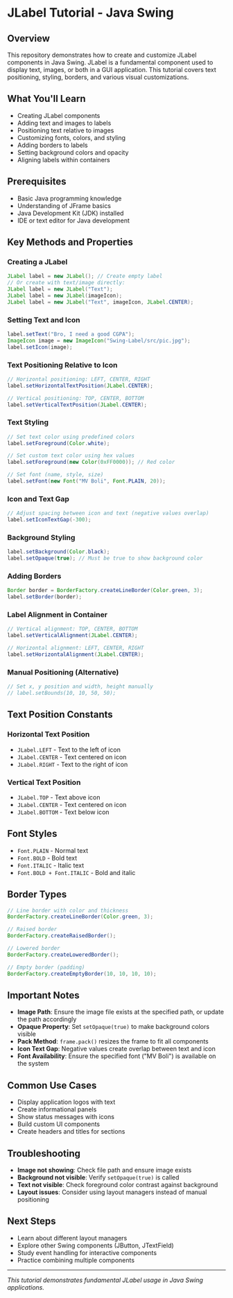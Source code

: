 # JLabel Tutorial - Java Swing

## Overview
This repository demonstrates how to create and customize JLabel components in Java Swing. JLabel is a fundamental component used to display text, images, or both in a GUI application. This tutorial covers text positioning, styling, borders, and various visual customizations.

## What You'll Learn
- Creating JLabel components
- Adding text and images to labels
- Positioning text relative to images
- Customizing fonts, colors, and styling
- Adding borders to labels
- Setting background colors and opacity
- Aligning labels within containers

## Prerequisites
- Basic Java programming knowledge
- Understanding of JFrame basics
- Java Development Kit (JDK) installed
- IDE or text editor for Java development


## Key Methods and Properties

### Creating a JLabel
```java
JLabel label = new JLabel(); // Create empty label
// Or create with text/image directly:
JLabel label = new JLabel("Text");
JLabel label = new JLabel(imageIcon);
JLabel label = new JLabel("Text", imageIcon, JLabel.CENTER);
```

### Setting Text and Icon
```java
label.setText("Bro, I need a good CGPA");
ImageIcon image = new ImageIcon("Swing-Label/src/pic.jpg");
label.setIcon(image);
```

### Text Positioning Relative to Icon
```java
// Horizontal positioning: LEFT, CENTER, RIGHT
label.setHorizontalTextPosition(JLabel.CENTER);

// Vertical positioning: TOP, CENTER, BOTTOM
label.setVerticalTextPosition(JLabel.CENTER);
```

### Text Styling
```java
// Set text color using predefined colors
label.setForeground(Color.white);

// Set custom text color using hex values
label.setForeground(new Color(0xFF0000)); // Red color

// Set font (name, style, size)
label.setFont(new Font("MV Boli", Font.PLAIN, 20));
```

### Icon and Text Gap
```java
// Adjust spacing between icon and text (negative values overlap)
label.setIconTextGap(-300);
```

### Background Styling
```java
label.setBackground(Color.black);
label.setOpaque(true); // Must be true to show background color
```

### Adding Borders
```java
Border border = BorderFactory.createLineBorder(Color.green, 3);
label.setBorder(border);
```

### Label Alignment in Container
```java
// Vertical alignment: TOP, CENTER, BOTTOM
label.setVerticalAlignment(JLabel.CENTER);

// Horizontal alignment: LEFT, CENTER, RIGHT
label.setHorizontalAlignment(JLabel.CENTER);
```

### Manual Positioning (Alternative)
```java
// Set x, y position and width, height manually
// label.setBounds(10, 10, 50, 50);
```

## Text Position Constants

### Horizontal Text Position
- `JLabel.LEFT` - Text to the left of icon
- `JLabel.CENTER` - Text centered on icon
- `JLabel.RIGHT` - Text to the right of icon

### Vertical Text Position
- `JLabel.TOP` - Text above icon
- `JLabel.CENTER` - Text centered on icon
- `JLabel.BOTTOM` - Text below icon

## Font Styles
- `Font.PLAIN` - Normal text
- `Font.BOLD` - Bold text
- `Font.ITALIC` - Italic text
- `Font.BOLD + Font.ITALIC` - Bold and italic

## Border Types
```java
// Line border with color and thickness
BorderFactory.createLineBorder(Color.green, 3);

// Raised border
BorderFactory.createRaisedBorder();

// Lowered border
BorderFactory.createLoweredBorder();

// Empty border (padding)
BorderFactory.createEmptyBorder(10, 10, 10, 10);
```


## Important Notes
- **Image Path**: Ensure the image file exists at the specified path, or update the path accordingly
- **Opaque Property**: Set `setOpaque(true)` to make background colors visible
- **Pack Method**: `frame.pack()` resizes the frame to fit all components
- **Icon Text Gap**: Negative values create overlap between text and icon
- **Font Availability**: Ensure the specified font ("MV Boli") is available on the system

## Common Use Cases
- Display application logos with text
- Create informational panels
- Show status messages with icons
- Build custom UI components
- Create headers and titles for sections

## Troubleshooting
- **Image not showing**: Check file path and ensure image exists
- **Background not visible**: Verify `setOpaque(true)` is called
- **Text not visible**: Check foreground color contrast against background
- **Layout issues**: Consider using layout managers instead of manual positioning

## Next Steps
- Learn about different layout managers
- Explore other Swing components (JButton, JTextField)
- Study event handling for interactive components
- Practice combining multiple components

---
*This tutorial demonstrates fundamental JLabel usage in Java Swing applications.*